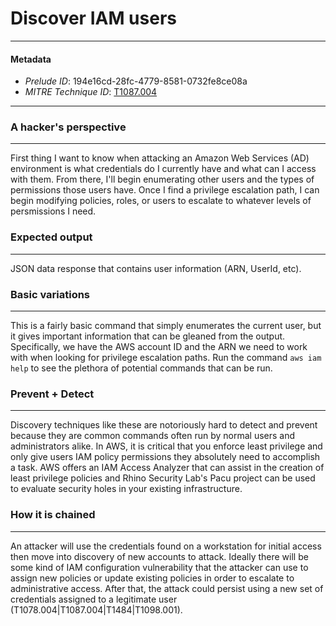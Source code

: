 
# Discover IAM users

---

#### Metadata

- *Prelude ID*: 194e16cd-28fc-4779-8581-0732fe8ce08a
- *MITRE Technique ID*: [T1087.004](https://attack.mitre.org/techniques/T1087/004)

---

### A hacker's perspective

---

First thing I want to know when attacking an Amazon Web Services (AD) environment is what credentials do I currently have and what can I access with them. From there, I'll begin enumerating other users and the types of permissions those users have. Once I find a privilege escalation path, I can begin modifying policies, roles, or users to escalate to whatever levels of persmissions I need. 

### Expected output

---

JSON data response that contains user information (ARN, UserId, etc). 

### Basic variations

---

This is a fairly basic command that simply enumerates the current user, but it gives important information that can be gleaned from the output. Specifically, we have the AWS account ID and the ARN we need to work with when looking for privilege escalation paths. Run the command `aws iam help` to see the plethora of potential commands that can be run. 

### Prevent + Detect

---

Discovery techniques like these are notoriously hard to detect and prevent because they are common commands often run by normal users and administrators alike. In AWS, it is critical that you enforce least privilege and only give users IAM policy permissions they absolutely need to accomplish a task. AWS offers an IAM Access Analyzer that can assist in the creation of least privilege policies and Rhino Security Lab's Pacu project can be used to evaluate security holes in your existing infrastructure. 

### How it is chained

---

An attacker will use the credentials found on a workstation for initial access then move into discovery of new accounts to attack. Ideally there will be some kind of IAM configuration vulnerability that the attacker can use to assign new policies or update existing policies in order to escalate to administrative access. After that, the attack could persist using a new set of credentials assigned to a legitimate user (T1078.004|T1087.004|T1484|T1098.001). 
